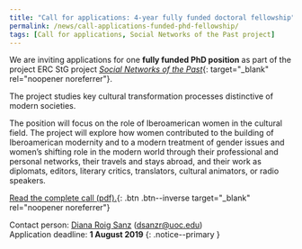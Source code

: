 ```yaml
---
title: "Call for applications: 4-year fully funded doctoral fellowship"
permalink: /news/call-applications-funded-phd-fellowship/
tags: [Call for applications, Social Networks of the Past project]
---
```

We are inviting applications for one **fully funded PhD position** as part of the project ERC StG project [*Social Networks of the Past*](/projects/#social-networks-of-the-past-mapping-hispanic-and-lusophone-literary-modernity-1898-1959){: target="_blank" rel="noopener noreferrer"}.  

The project studies key cultural transformation processes distinctive of modern societies.

The position will focus on the role of Iberoamerican women in the cultural field. The project will explore how women contributed to the building of Iberoamerican modernity and to a modern treatment of gender issues and women’s shifting role in the modern world through their professional and personal networks, their travels and stays abroad, and their work as diplomats, editors, literary critics, translators, cultural animators, or radio speakers.


[Read the complete call (pdf).](/assets/docs/call-phd_iberoamerican_women_eng.pdf){: .btn .btn--inverse target="_blank" rel="noopener noreferrer"}

Contact person: [Diana Roig Sanz](/team/researchers/diana-roig/) (dsanzr@uoc.edu)  
Application deadline: **1 August 2019**
{: .notice--primary }
